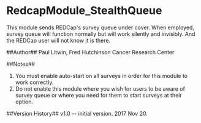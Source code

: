# RedcapModule_StealthQueue
This module sends REDCap's survey queue under cover. When employed, survey queue will function normally but will work silently and invisibly. And the REDCap user will not know it is there.

##Author##
Paul Litwin, Fred Hutchinson Cancer Research Center

##Notes##
1. You must enable auto-start on all surveys in order for this module to work correctly.
2. Do not enable this module where you wish for users to be aware of survey queue or where you need for them to start surveys at their option.

##Version History##
v1.0 -- initial version. 2017 Nov 20.